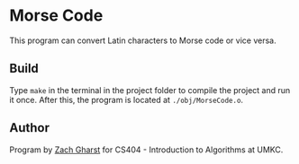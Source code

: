# Morse Code

This program can convert Latin characters to Morse code or vice versa.

## Build

Type ```make``` in the terminal in the project folder to compile the project and run it once. After this, the program is located at ```./obj/MorseCode.o```.

## Author

Program by [Zach Gharst](http://gharst.engineer) for CS404 - Introduction to Algorithms at UMKC.

